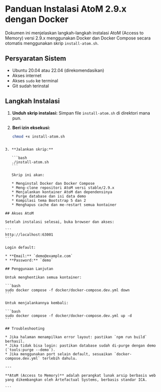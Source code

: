 


# Panduan Instalasi AtoM 2.9.x dengan Docker

Dokumen ini menjelaskan langkah-langkah instalasi AtoM (Access to Memory) versi 2.9.x menggunakan Docker dan Docker Compose secara otomatis menggunakan skrip `install-atom.sh`.

## Persyaratan Sistem

- Ubuntu 20.04 atau 22.04 (direkomendasikan)
- Akses internet
- Akses `sudo` ke terminal
- Git sudah terinstal

## Langkah Instalasi

1. **Unduh skrip instalasi:**
   Simpan file `install-atom.sh` di direktori mana pun.

2. **Beri izin eksekusi:**

   ```bash
   chmod +x install-atom.sh
````

3. **Jalankan skrip:**

   ```bash
   ./install-atom.sh
   ```

   Skrip ini akan:

   * Menginstal Docker dan Docker Compose
   * Meng-clone repositori AtoM versi stable/2.9.x
   * Menjalankan kontainer AtoM dan dependensinya
   * Purge database dan isi data demo
   * Kompilasi tema Bootstrap 5 dan 2
   * Menghapus cache dan me-restart semua kontainer

## Akses AtoM

Setelah instalasi selesai, buka browser dan akses:

```
http://localhost:63001
```

Login default:

* **Email:** `demo@example.com`
* **Password:** `demo`

## Penggunaan Lanjutan

Untuk menghentikan semua kontainer:

```bash
sudo docker compose -f docker/docker-compose.dev.yml down
```

Untuk menjalankannya kembali:

```bash
sudo docker compose -f docker/docker-compose.dev.yml up -d
```

## Troubleshooting

* Jika halaman menampilkan error layout: pastikan `npm run build` berhasil.
* Jika tidak bisa login: pastikan database sudah di-purge dengan demo (`tools:purge --demo`).
* Jika menggunakan port selain default, sesuaikan `docker-compose.dev.yml` terlebih dahulu.

---

**AtoM (Access to Memory)** adalah perangkat lunak arsip berbasis web yang dikembangkan oleh Artefactual Systems, berbasis standar ICA.

```

